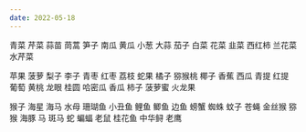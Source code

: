 ```yaml
---
date: 2022-05-18
---
```


青菜 芹菜 蒜苗 茼蒿 笋子 南瓜 黄瓜 小葱 大蒜 茄子 白菜 花菜 韭菜 西红柿 兰花菜 水芹菜

苹果 菠萝 梨子 李子 青枣 红枣 荔枝 蛇果 橘子 猕猴桃 椰子 香蕉 西瓜 青提 红提 葡萄 黄桃 龙眼 桂圆 哈密瓜 香瓜 柿子 菠萝蜜 火龙果

猴子 海星 海马 水母 珊瑚鱼 小丑鱼 鲤鱼 鲫鱼 边鱼 螃蟹 蜘蛛 蚊子 苍蝇 金丝猴 猕猴 海豚 马 斑马 蛇 蝙蝠 老鼠 桂花鱼 中华鲟 老鹰  